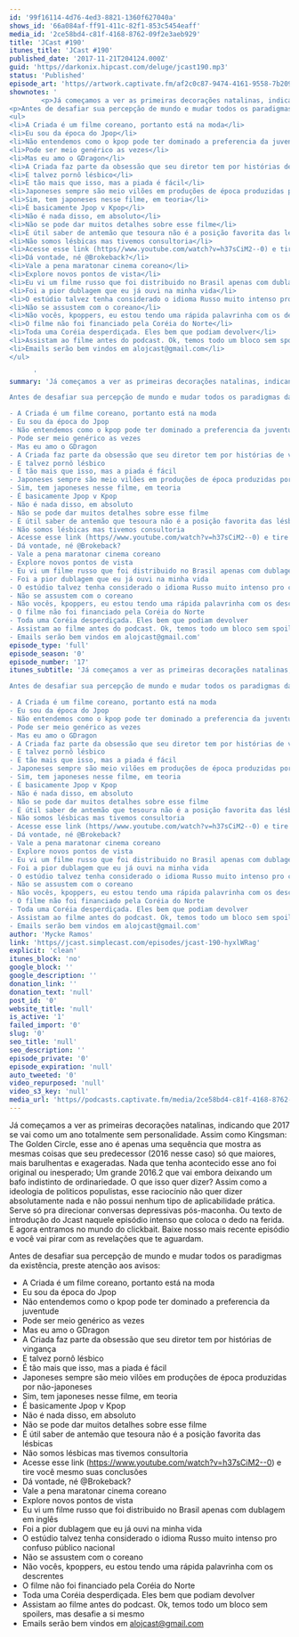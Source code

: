 ```yaml
---
id: '99f16114-4d76-4ed3-8821-1360f627040a'
shows_id: '66a084af-ff91-411c-82f1-853c5454eaff'
media_id: '2ce58bd4-c81f-4168-8762-09f2e3aeb929'
title: 'JCast #190'
itunes_title: 'JCast #190'
published_date: '2017-11-21T204124.000Z'
guid: 'https//darkonix.hipcast.com/deluge/jcast190.mp3'
status: 'Published'
episode_art: 'https//artwork.captivate.fm/af2c0c87-9474-4161-9558-7b209686fbf1/1001-itunes-1582314570.jpg'
shownotes: '
        <p>Já começamos a ver as primeiras decorações natalinas, indicando que 2017 se vai como um ano totalmente sem personalidade. Assim como Kingsman The Golden Circle, esse ano é apenas uma sequência que mostra as mesmas coisas que seu predecessor (2016 nesse caso) só que maiores, mais barulhentas e exageradas. Nada que tenha acontecido esse ano foi original ou inesperado; Um grande 2016.2 que vai embora deixando um bafo indistinto de ordinariedade. O que isso quer dizer? Assim como a ideologia de politicos populistas, esse raciocínio não quer dizer absolutamente nada e não possui nenhum tipo de aplicabilidade prática. Serve só pra direcionar conversas depressivas pós-maconha. Ou texto de introdução do Jcast naquele episódio intenso que coloca o dedo na ferida. E agora entramos no mundo do clickbait. Baixe nosso mais recente episódio e você vai pirar com as revelações que te aguardam.</p>
<p>Antes de desafiar sua percepção de mundo e mudar todos os paradigmas da existência, preste atenção aos avisos</p>
<ul>
<li>A Criada é um filme coreano, portanto está na moda</li>
<li>Eu sou da época do Jpop</li>
<li>Não entendemos como o kpop pode ter dominado a preferencia da juventude</li>
<li>Pode ser meio genérico as vezes</li>
<li>Mas eu amo o GDragon</li>
<li>A Criada faz parte da obsessão que seu diretor tem por histórias de vingança</li>
<li>E talvez pornô lésbico</li>
<li>É tão mais que isso, mas a piada é fácil</li>
<li>Japoneses sempre são meio vilões em produções de época produzidas por não-japoneses</li>
<li>Sim, tem japoneses nesse filme, em teoria</li>
<li>É basicamente Jpop v Kpop</li>
<li>Não é nada disso, em absoluto</li>
<li>Não se pode dar muitos detalhes sobre esse filme</li>
<li>É útil saber de antemão que tesoura não é a posição favorita das lésbicas</li>
<li>Não somos lésbicas mas tivemos consultoria</li>
<li>Acesse esse link (https//www.youtube.com/watch?v=h37sCiM2--0) e tire você mesmo suas conclusões</li>
<li>Dá vontade, né @Brokeback?</li>
<li>Vale a pena maratonar cinema coreano</li>
<li>Explore novos pontos de vista</li>
<li>Eu vi um filme russo que foi distribuido no Brasil apenas com dublagem em inglês</li>
<li>Foi a pior dublagem que eu já ouvi na minha vida</li>
<li>O estúdio talvez tenha considerado o idioma Russo muito intenso pro confuso público nacional</li>
<li>Não se assustem com o coreano</li>
<li>Não vocês, kpoppers, eu estou tendo uma rápida palavrinha com os descrentes</li>
<li>O filme não foi financiado pela Coréia do Norte</li>
<li>Toda uma Coréia desperdiçada. Eles bem que podiam devolver</li>
<li>Assistam ao filme antes do podcast. Ok, temos todo um bloco sem spoilers, mas desafie a si mesmo</li>
<li>Emails serão bem vindos em alojcast@gmail.com</li>
</ul>

      '
summary: 'Já começamos a ver as primeiras decorações natalinas, indicando que 2017 se vai como um ano totalmente sem personalidade. Assim como Kingsman The Golden Circle, esse ano é apenas uma sequência que mostra as mesmas coisas que seu predecessor (2016 nesse caso) só que maiores, mais barulhentas e exageradas. Nada que tenha acontecido esse ano foi original ou inesperado; Um grande 2016.2 que vai embora deixando um bafo indistinto de ordinariedade. O que isso quer dizer? Assim como a ideologia de politicos populistas, esse raciocínio não quer dizer absolutamente nada e não possui nenhum tipo de aplicabilidade prática. Serve só pra direcionar conversas depressivas pós-maconha. Ou texto de introdução do Jcast naquele episódio intenso que coloca o dedo na ferida. E agora entramos no mundo do clickbait. Baixe nosso mais recente episódio e você vai pirar com as revelações que te aguardam. 

Antes de desafiar sua percepção de mundo e mudar todos os paradigmas da existência, preste atenção aos avisos 

- A Criada é um filme coreano, portanto está na moda
- Eu sou da época do Jpop
- Não entendemos como o kpop pode ter dominado a preferencia da juventude 
- Pode ser meio genérico as vezes
- Mas eu amo o GDragon 
- A Criada faz parte da obsessão que seu diretor tem por histórias de vingança
- E talvez pornô lésbico
- É tão mais que isso, mas a piada é fácil
- Japoneses sempre são meio vilões em produções de época produzidas por não-japoneses
- Sim, tem japoneses nesse filme, em teoria
- É basicamente Jpop v Kpop 
- Não é nada disso, em absoluto
- Não se pode dar muitos detalhes sobre esse filme
- É útil saber de antemão que tesoura não é a posição favorita das lésbicas
- Não somos lésbicas mas tivemos consultoria 
- Acesse esse link (https//www.youtube.com/watch?v=h37sCiM2--0) e tire você mesmo suas conclusões 
- Dá vontade, né @Brokeback?
- Vale a pena maratonar cinema coreano
- Explore novos pontos de vista
- Eu vi um filme russo que foi distribuido no Brasil apenas com dublagem em inglês
- Foi a pior dublagem que eu já ouvi na minha vida 
- O estúdio talvez tenha considerado o idioma Russo muito intenso pro confuso público nacional
- Não se assustem com o coreano 
- Não vocês, kpoppers, eu estou tendo uma rápida palavrinha com os descrentes 
- O filme não foi financiado pela Coréia do Norte 
- Toda uma Coréia desperdiçada. Eles bem que podiam devolver 
- Assistam ao filme antes do podcast. Ok, temos todo um bloco sem spoilers, mas desafie a si mesmo
- Emails serão bem vindos em alojcast@gmail.com'
episode_type: 'full'
episode_season: '0'
episode_number: '17'
itunes_subtitle: 'Já começamos a ver as primeiras decorações natalinas, indicando que 2017 se vai como um ano totalmente sem personalidade. Assim como Kingsman The Golden Circle, esse ano é apenas uma sequência que mostra as mesmas coisas que seu predecessor (2016 nesse caso) só que maiores, mais barulhentas e exageradas. Nada que tenha acontecido esse ano foi original ou inesperado; Um grande 2016.2 que vai embora deixando um bafo indistinto de ordinariedade. O que isso quer dizer? Assim como a ideologia de politicos populistas, esse raciocínio não quer dizer absolutamente nada e não possui nenhum tipo de aplicabilidade prática. Serve só pra direcionar conversas depressivas pós-maconha. Ou texto de introdução do Jcast naquele episódio intenso que coloca o dedo na ferida. E agora entramos no mundo do clickbait. Baixe nosso mais recente episódio e você vai pirar com as revelações que te aguardam. 

Antes de desafiar sua percepção de mundo e mudar todos os paradigmas da existência, preste atenção aos avisos 

- A Criada é um filme coreano, portanto está na moda
- Eu sou da época do Jpop
- Não entendemos como o kpop pode ter dominado a preferencia da juventude 
- Pode ser meio genérico as vezes
- Mas eu amo o GDragon 
- A Criada faz parte da obsessão que seu diretor tem por histórias de vingança
- E talvez pornô lésbico
- É tão mais que isso, mas a piada é fácil
- Japoneses sempre são meio vilões em produções de época produzidas por não-japoneses
- Sim, tem japoneses nesse filme, em teoria
- É basicamente Jpop v Kpop 
- Não é nada disso, em absoluto
- Não se pode dar muitos detalhes sobre esse filme
- É útil saber de antemão que tesoura não é a posição favorita das lésbicas
- Não somos lésbicas mas tivemos consultoria 
- Acesse esse link (https//www.youtube.com/watch?v=h37sCiM2--0) e tire você mesmo suas conclusões 
- Dá vontade, né @Brokeback?
- Vale a pena maratonar cinema coreano
- Explore novos pontos de vista
- Eu vi um filme russo que foi distribuido no Brasil apenas com dublagem em inglês
- Foi a pior dublagem que eu já ouvi na minha vida 
- O estúdio talvez tenha considerado o idioma Russo muito intenso pro confuso público nacional
- Não se assustem com o coreano 
- Não vocês, kpoppers, eu estou tendo uma rápida palavrinha com os descrentes 
- O filme não foi financiado pela Coréia do Norte 
- Toda uma Coréia desperdiçada. Eles bem que podiam devolver 
- Assistam ao filme antes do podcast. Ok, temos todo um bloco sem spoilers, mas desafie a si mesmo
- Emails serão bem vindos em alojcast@gmail.com'
author: 'Mycke Ramos'
link: 'https//jcast.simplecast.com/episodes/jcast-190-hyxlWRag'
explicit: 'clean'
itunes_block: 'no'
google_block: ''
google_description: ''
donation_link: ''
donation_text: 'null'
post_id: '0'
website_title: 'null'
is_active: '1'
failed_import: '0'
slug: '0'
seo_title: 'null'
seo_description: ''
episode_private: '0'
episode_expiration: 'null'
auto_tweeted: '0'
video_repurposed: 'null'
video_s3_key: 'null'
media_url: 'https//podcasts.captivate.fm/media/2ce58bd4-c81f-4168-8762-09f2e3aeb929/jcast190_tc.mp3'
---
```

Já começamos a ver as primeiras decorações natalinas, indicando que 2017 se vai como um ano totalmente sem personalidade. Assim como Kingsman: The Golden Circle, esse ano é apenas uma sequência que mostra as mesmas coisas que seu predecessor (2016 nesse caso) só que maiores, mais barulhentas e exageradas. Nada que tenha acontecido esse ano foi original ou inesperado; Um grande 2016.2 que vai embora deixando um bafo indistinto de ordinariedade. O que isso quer dizer? Assim como a ideologia de politicos populistas, esse raciocínio não quer dizer absolutamente nada e não possui nenhum tipo de aplicabilidade prática. Serve só pra direcionar conversas depressivas pós-maconha. Ou texto de introdução do Jcast naquele episódio intenso que coloca o dedo na ferida. E agora entramos no mundo do clickbait. Baixe nosso mais recente episódio e você vai pirar com as revelações que te aguardam.

Antes de desafiar sua percepção de mundo e mudar todos os paradigmas da existência, preste atenção aos avisos:

*   A Criada é um filme coreano, portanto está na moda
*   Eu sou da época do Jpop
*   Não entendemos como o kpop pode ter dominado a preferencia da juventude
*   Pode ser meio genérico as vezes
*   Mas eu amo o GDragon
*   A Criada faz parte da obsessão que seu diretor tem por histórias de vingança
*   E talvez pornô lésbico
*   É tão mais que isso, mas a piada é fácil
*   Japoneses sempre são meio vilões em produções de época produzidas por não-japoneses
*   Sim, tem japoneses nesse filme, em teoria
*   É basicamente Jpop v Kpop
*   Não é nada disso, em absoluto
*   Não se pode dar muitos detalhes sobre esse filme
*   É útil saber de antemão que tesoura não é a posição favorita das lésbicas
*   Não somos lésbicas mas tivemos consultoria
*   Acesse esse link (https://www.youtube.com/watch?v=h37sCiM2--0) e tire você mesmo suas conclusões
*   Dá vontade, né @Brokeback?
*   Vale a pena maratonar cinema coreano
*   Explore novos pontos de vista
*   Eu vi um filme russo que foi distribuido no Brasil apenas com dublagem em inglês
*   Foi a pior dublagem que eu já ouvi na minha vida
*   O estúdio talvez tenha considerado o idioma Russo muito intenso pro confuso público nacional
*   Não se assustem com o coreano
*   Não vocês, kpoppers, eu estou tendo uma rápida palavrinha com os descrentes
*   O filme não foi financiado pela Coréia do Norte
*   Toda uma Coréia desperdiçada. Eles bem que podiam devolver
*   Assistam ao filme antes do podcast. Ok, temos todo um bloco sem spoilers, mas desafie a si mesmo
*   Emails serão bem vindos em alojcast@gmail.com